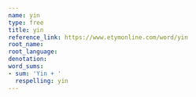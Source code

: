 ```yaml
---
name: yin
type: free
title: yin
reference_link: https://www.etymonline.com/word/yin
root_name: 
root_language: 
denotation: 
word_sums:
- sum: 'Yin + '
  respelling: yin
---
```

